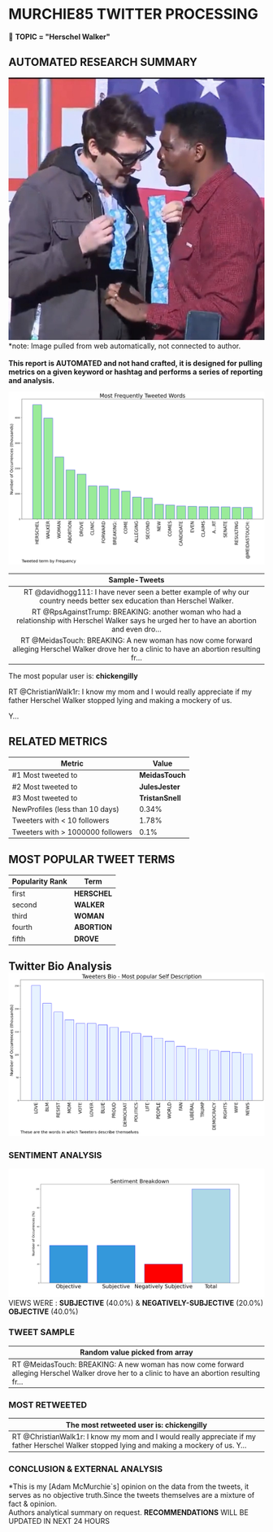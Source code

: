 # MURCHIE85 TWITTER PROCESSING 
&#x1F34E; **TOPIC = "Herschel Walker"**

## AUTOMATED RESEARCH SUMMARY

![image](assets/2022-10-26hashtagImage.png)*note: Image pulled from web automatically, not connected to author.
<br></br>
<b> This report is AUTOMATED and not hand crafted, it is designed for pulling metrics on a given keyword or hashtag and performs a series of reporting and analysis.</b>



![image](assets/2022-10-26TWEETS.png)



|                **Sample-Tweets**        |
| :-------------: |
| RT @davidhogg111: I have never seen a better example of why our country needs better sex education than Herschel Walker. |
| RT @RpsAgainstTrump: BREAKING: another woman who had a relationship with Herschel Walker says he urged her to have an abortion and even dro… |
| RT @MeidasTouch: BREAKING: A new woman has now come forward alleging Herschel Walker drove her to a clinic to have an abortion resulting fr… |

The most popular user is: **chickengilly**
<div class="alert alert-block alert-danger"> RT @ChristianWalk1r: I know my mom and I would really appreciate if my father Herschel Walker stopped lying and making a mockery of us. 

Y…</div>

## RELATED METRICS<br>
| Metric | Value |
| ------------- | ------------- |
| #1 Most tweeted to  | **MeidasTouch** |
| #2 Most tweeted to  | **JulesJester** |
| #3 Most tweeted to  | **TristanSnell** |
| NewProfiles (less than 10 days) | 0.34%  |
| Tweeters with < 10 followers  | 1.78%|
| Tweeters with > 1000000 followers  | 0.1%  |



## MOST POPULAR TWEET TERMS 


| Popularity Rank  | Term |
| ------------- | ------------- |
| first  | **HERSCHEL**  |
| second  | **WALKER**  |
| third  | **WOMAN** |
| fourth  | **ABORTION**  |
| fifth  | **DROVE**  |


## Twitter Bio Analysis![image](assets/2022-10-26BIO.png)
### SENTIMENT ANALYSIS
![image](assets/2022-10-26sentiment.png)
VIEWS WERE : **SUBJECTIVE**  (40.0%) & **NEGATIVELY-SUBJECTIVE** (20.0%) **OBJECTIVE** (40.0%)

### TWEET SAMPLE 
| Random value picked from array |
| ------------- |
|RT @MeidasTouch: BREAKING: A new woman has now come forward alleging Herschel Walker drove her to a clinic to have an abortion resulting fr… |

### MOST RETWEETED 

| The most retweeted user is: **chickengilly**  |
| ------------- |
| RT @ChristianWalk1r: I know my mom and I would really appreciate if my father Herschel Walker stopped lying and making a mockery of us. Y… |

### CONCLUSION & EXTERNAL ANALYSIS

*This is my [Adam McMurchie`s] opinion on the data from the tweets, it serves as no objective truth.Since the tweets themselves are a mixture of fact & opinion.<br>
Authors analytical summary on request.
**RECOMMENDATIONS** WILL BE UPDATED IN NEXT  24 HOURS <br>